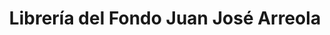 ---
title: "Librería del Fondo Juan José Arreola"
url: /ciudad-de-mexico/libreria-del-fondo-juan-jose-arreola/
shop: libros
---